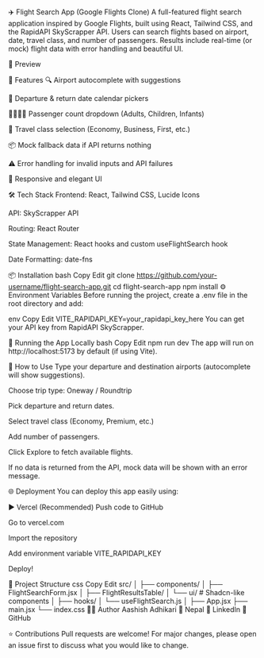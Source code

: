 ✈️ Flight Search App (Google Flights Clone)
A full-featured flight search application inspired by Google Flights, built using React, Tailwind CSS, and the RapidAPI SkyScrapper API. Users can search flights based on airport, date, travel class, and number of passengers. Results include real-time (or mock) flight data with error handling and beautiful UI.

📸 Preview



🚀 Features
🔍 Airport autocomplete with suggestions

📅 Departure & return date calendar pickers

👨‍👩‍👧‍👦 Passenger count dropdown (Adults, Children, Infants)

🎫 Travel class selection (Economy, Business, First, etc.)

📦 Mock fallback data if API returns nothing

⚠️ Error handling for invalid inputs and API failures

💨 Responsive and elegant UI

🛠️ Tech Stack
Frontend: React, Tailwind CSS, Lucide Icons

API: SkyScrapper API

Routing: React Router

State Management: React hooks and custom useFlightSearch hook

Date Formatting: date-fns

📦 Installation
bash
Copy
Edit
git clone https://github.com/your-username/flight-search-app.git
cd flight-search-app
npm install
⚙️ Environment Variables
Before running the project, create a .env file in the root directory and add:

env
Copy
Edit
VITE_RAPIDAPI_KEY=your_rapidapi_key_here
You can get your API key from RapidAPI SkyScrapper.

🧪 Running the App Locally
bash
Copy
Edit
npm run dev
The app will run on http://localhost:5173 by default (if using Vite).

🧾 How to Use
Type your departure and destination airports (autocomplete will show suggestions).

Choose trip type: Oneway / Roundtrip

Pick departure and return dates.

Select travel class (Economy, Premium, etc.)

Add number of passengers.

Click Explore to fetch available flights.

If no data is returned from the API, mock data will be shown with an error message.

🌐 Deployment
You can deploy this app easily using:

▶ Vercel (Recommended)
Push code to GitHub

Go to vercel.com

Import the repository

Add environment variable VITE_RAPIDAPI_KEY

Deploy!

📁 Project Structure
css
Copy
Edit
src/
│
├── components/
│   ├── FlightSearchForm.jsx
│   ├── FlightResultsTable/
│   └── ui/                # Shadcn-like components
│
├── hooks/
│   └── useFlightSearch.js
│
├── App.jsx
├── main.jsx
└── index.css
🧑‍💻 Author
Aashish Adhikari
📍 Nepal
🔗 LinkedIn
🐙 GitHub

⭐ Contributions
Pull requests are welcome! For major changes, please open an issue first to discuss what you would like to change.

